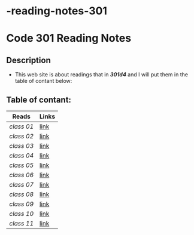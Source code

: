 # -reading-notes-301
# Code 301 Reading Notes
## Description
- This web site is about readings that in ***301d4*** and I will put them in the table of contant below:
## Table of contant:
**Reads**  | **Links**
  -------------  | -------------
  *class 01* | [link](https://hussein66253.github.io/-reading-notes-301/class-01)
  *class 02* | [link](https://hussein66253.github.io/-reading-notes-301/class-02)
  *class 03* | [link](https://hussein66253.github.io/-reading-notes-301/class-03)
  *class 04* | [link](https://hussein66253.github.io/-reading-notes-301/class-04)
  *class 05* | [link](https://hussein66253.github.io/-reading-notes-301/class-05)
  *class 06* | [link](https://hussein66253.github.io/-reading-notes-301/class-06)
  *class 07* | [link](https://hussein66253.github.io/-reading-notes-301/class-07)
  *class 08* | [link](https://hussein66253.github.io/-reading-notes-301/class-08)
  *class 09* | [link](https://hussein66253.github.io/-reading-notes-301/class-09)
  *class 10* | [link](https://hussein66253.github.io/-reading-notes-301/class-10)
  *class 11* | [link](https://hussein66253.github.io/-reading-notes-301/class-11)

 